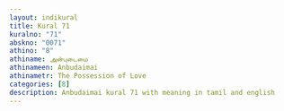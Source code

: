 ```yaml
---
layout: indikural
title: Kural 71
kuralno: "71"
abskno: "0071"
athino: "8"
athiname: அன்புடைமை
athinameen: Anbudaimai
athinametr: The Possession of Love
categories: [8]
description: Anbudaimai kural 71 with meaning in tamil and english 
---
```


